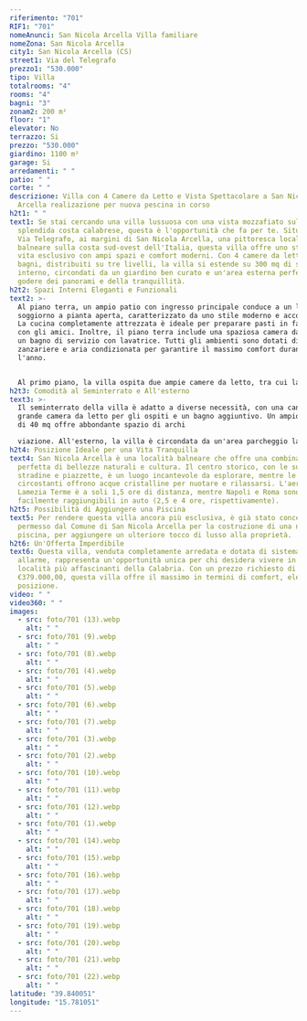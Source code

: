 ```yaml
---
riferimento: "701"
RIF1: "701"
nomeAnunci: San Nicola Arcella Villa familiare
nomeZona: San Nicola Arcella
city1: San Nicola Arcella (CS)
street1: Via del Telegrafo
prezzo1: "530.000"
tipo: Villa
totalrooms: "4"
rooms: "4"
bagni: "3"
zonam2: 200 m²
floor: "1"
elevator: No
terrazzo: Si
prezzo: "530.000"
giardino: 1100 m²
garage: Si
arredamenti: " "
patio: " "
corte: " "
descrizione: Villa con 4 Camere da Letto e Vista Spettacolare a San Nicola
  Arcella realizazione per nuova pescina in corso
h2t1: " "
text1: Se stai cercando una villa lussuosa con una vista mozzafiato sulla
  splendida costa calabrese, questa è l'opportunità che fa per te. Situata lungo
  Via Telegrafo, ai margini di San Nicola Arcella, una pittoresca località
  balneare sulla costa sud-ovest dell'Italia, questa villa offre uno stile di
  vita esclusivo con ampi spazi e comfort moderni. Con 4 camere da letto e 3
  bagni, distribuiti su tre livelli, la villa si estende su 300 mq di spazio
  interno, circondati da un giardino ben curato e un'area esterna perfetta per
  godere dei panorami e della tranquillità.
h2t2: Spazi Interni Eleganti e Funzionali
text2: >-
  Al piano terra, un ampio patio con ingresso principale conduce a un luminoso
  soggiorno a pianta aperta, caratterizzato da uno stile moderno e accogliente.
  La cucina completamente attrezzata è ideale per preparare pasti in famiglia o
  con gli amici. Inoltre, il piano terra include una spaziosa camera da letto e
  un bagno di servizio con lavatrice. Tutti gli ambienti sono dotati di
  zanzariere e aria condizionata per garantire il massimo comfort durante tutto
  l'anno.


  Al primo piano, la villa ospita due ampie camere da letto, tra cui la camera principale che vanta una terrazza di 40 mq con una vista spettacolare sul mare e sul golfo di Policastro. Il piano superiore è completato da un bagno completo con doccia, bidet, water e lavabo.
h2t3: Comodità al Seminterrato e All'esterno
text3: >-
  Il seminterrato della villa è adatto a diverse necessità, con una cantina, una
  grande camera da letto per gli ospiti e un bagno aggiuntivo. Un ampio garage
  di 40 mq offre abbondante spazio di archi

  viazione. All'esterno, la villa è circondata da un'area parcheggio lastricata che può ospitare fino a due auto. Una doccia esterna e un angolo cottura completano il comfort dell'area esterna. Il giardino anteriore, parzialmente pavimentato e parzialmente prato, è decorato con alberi di ulivo e offre panorami mozzafiato, perfetti per godere dei tramonti serali. Inoltre, c'è un piccolo orto con piante aromatiche, ideale per chi ama coltivare il proprio cibo.
h2t4: Posizione Ideale per una Vita Tranquilla
text4: San Nicola Arcella è una località balneare che offre una combinazione
  perfetta di bellezze naturali e cultura. Il centro storico, con le sue
  stradine e piazzette, è un luogo incantevole da esplorare, mentre le spiagge
  circostanti offrono acque cristalline per nuotare e rilassarsi. L'aeroporto di
  Lamezia Terme è a soli 1,5 ore di distanza, mentre Napoli e Roma sono
  facilmente raggiungibili in auto (2,5 e 4 ore, rispettivamente).
h2t5: Possibilità di Aggiungere una Piscina
text5: Per rendere questa villa ancora più esclusiva, è già stato concesso il
  permesso dal Comune di San Nicola Arcella per la costruzione di una nuova
  piscina, per aggiungere un ulteriore tocco di lusso alla proprietà.
h2t6: Un'Offerta Imperdibile
text6: Questa villa, venduta completamente arredata e dotata di sistema di
  allarme, rappresenta un'opportunità unica per chi desidera vivere in una delle
  località più affascinanti della Calabria. Con un prezzo richiesto di
  €379.000,00, questa villa offre il massimo in termini di comfort, eleganza e
  posizione.
video: " "
video360: " "
images:
  - src: foto/701 (13).webp
    alt: " "
  - src: foto/701 (9).webp
    alt: " "
  - src: foto/701 (8).webp
    alt: " "
  - src: foto/701 (4).webp
    alt: " "
  - src: foto/701 (5).webp
    alt: " "
  - src: foto/701 (6).webp
    alt: " "
  - src: foto/701 (7).webp
    alt: " "
  - src: foto/701 (3).webp
    alt: " "
  - src: foto/701 (2).webp
    alt: " "
  - src: foto/701 (10).webp
    alt: " "
  - src: foto/701 (11).webp
    alt: " "
  - src: foto/701 (12).webp
    alt: " "
  - src: foto/701 (1).webp
    alt: " "
  - src: foto/701 (14).webp
    alt: " "
  - src: foto/701 (15).webp
    alt: " "
  - src: foto/701 (16).webp
    alt: " "
  - src: foto/701 (17).webp
    alt: " "
  - src: foto/701 (18).webp
    alt: " "
  - src: foto/701 (19).webp
    alt: " "
  - src: foto/701 (20).webp
    alt: " "
  - src: foto/701 (21).webp
    alt: " "
  - src: foto/701 (22).webp
    alt: " "
latitude: "39.840051"
longitude: "15.781051"
---
```

